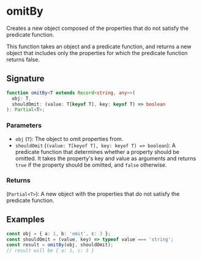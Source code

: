# omitBy

Creates a new object composed of the properties that do not satisfy the predicate function.

This function takes an object and a predicate function, and returns a new object that
includes only the properties for which the predicate function returns false.

## Signature

```typescript
function omitBy<T extends Record<string, any>>(
  obj: T,
  shouldOmit: (value: T[keyof T], key: keyof T) => boolean
): Partial<T>;
```

### Parameters

- `obj` (`T`): The object to omit properties from.
- `shouldOmit` (`(value: T[keyof T], key: keyof T) => boolean`): A predicate function that determines
  whether a property should be omitted. It takes the property's key and value as arguments and returns `true`
  if the property should be omitted, and `false` otherwise.

### Returns

(`Partial<T>`): A new object with the properties that do not satisfy the predicate function.

## Examples

```typescript
const obj = { a: 1, b: 'omit', c: 3 };
const shouldOmit = (value, key) => typeof value === 'string';
const result = omitBy(obj, shouldOmit);
// result will be { a: 1, c: 3 }
```
